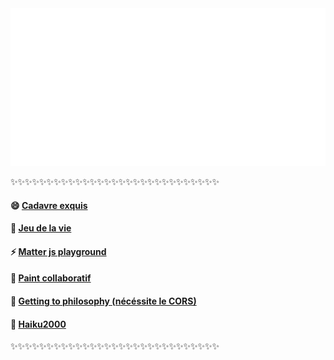 <img src="svg.svg">

✨✨✨✨✨✨✨✨✨✨✨✨✨✨✨✨✨✨✨✨✨✨✨✨✨✨✨✨✨

#### 😄 [Cadavre exquis](https://chill.exemple.xyz/)

#### 🌱 [Jeu de la vie](http://game-of-floune.herokuapp.com/)

#### ⚡ [Matter js playground](http://regarde.surge.sh)

#### 🔭 [Paint collaboratif](https://megapaint.herokuapp.com/)

#### 💬 [Getting to philosophy (nécéssite le CORS)](http://get-to-philosophy.surge.sh/)

#### 🤔 [Haiku2000](https://haiku2000.herokuapp.com/)

✨✨✨✨✨✨✨✨✨✨✨✨✨✨✨✨✨✨✨✨✨✨✨✨✨✨✨✨✨
